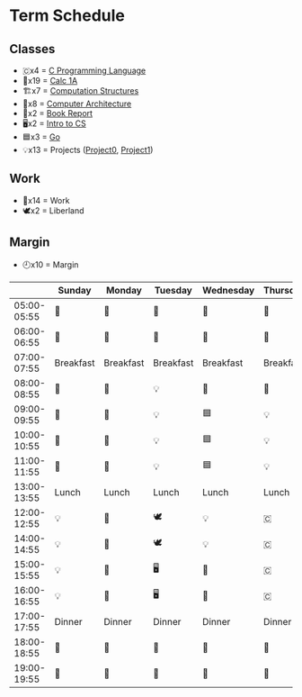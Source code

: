 # Term Schedule
## Classes
* 🇨x4 = [C Programming Language](./c-language)
* 🧮x19 = [Calc 1A](./calculus-1A)
* 🏗️x7 = [Computation Structures](./computation-structures)
* 📐x8 = [Computer Architecture](./computer-architecture)
* 📓x2 = [Book Report](./book-report)
* 🖥️x2 = [Intro to CS](./intro-cs)
* 🟦x3 = [Go](./golang)
* 💡x13 = Projects ([Project0](./project0), [Project1](./project1))

<!--
~56 hrs total that I want to study each week
07:00-11:55 = 5 hrs
13:00-15:55 = 3 hrs

TOTAL per day: 10 hrs


200+114+96+50+303+18+20+28 = 829 hrs per this term.

--> 

## Work
* 🔨x14 = Work
* 🕊️x2 = Liberland


## Margin
* 🕘x10 = Margin



|             | Sunday    | Monday    | Tuesday   | Wednesday | Thursday  | Friday    | Saturday   |
| ----------- | --------- | --------- | --------- | --------- | --------- | --------- | --------- |
| 05:00-05:55 |  🧮        |   🧮      |    🧮     |  🧮       |   🧮      |   🧮      | 🕘        |
| 06:00-06:55 | 🧮         |  🧮       | 🧮        |  🧮       |  🧮       | 🧮        | 🕘         |
| 07:00-07:55 | Breakfast | Breakfast | Breakfast | Breakfast | Breakfast | Breakfast | Breakfast |
| 08:00-08:55 | 🧮        | 📐        | 💡         |   🧮     |  🧮       | 🧮        |  🕘       |
| 09:00-09:55 | 🧮        | 📐        | 💡         |  🟦       |  💡        | 🏗️        |  🕘       |
| 10:00-10:55 | 🧮        | 📐        |  💡        |  🟦       |   💡      |  🏗️        |  🕘       |
| 11:00-11:55 | 🧮        | 📐        |  💡        |  🟦       |   💡       | 🏗️        | 🕘        |
| 13:00-13:55 | Lunch     | Lunch     | Lunch     | Lunch     | Lunch     | Lunch     | Lunch     |
| 12:00-12:55 | 💡        |  📐        | 🕊️       |  💡       |   🇨       | 🏗️        |   🕘      |
| 14:00-14:55 | 💡        |  📐       | 🕊️        |  💡       |   🇨       |  🏗️        |  🕘       |
| 15:00-15:55 | 💡        |  📐       |  🖥️       |  📓       |   🇨       |  🏗️         |  🕘       |
| 16:00-16:55 | 💡        |  📐       |  🖥️       |  📓       |   🇨       |  🏗️         |  🕘       |
| 17:00-17:55 | Dinner    | Dinner    | Dinner    | Dinner    | Dinner    | Dinner    | Dinner    |
| 18:00-18:55 | 🔨        | 🔨        | 🔨        | 🔨        | 🔨        | 🔨        | 🔨        |
| 19:00-19:55 | 🔨        | 🔨        | 🔨        | 🔨        | 🔨        | 🔨        | 🔨        |
